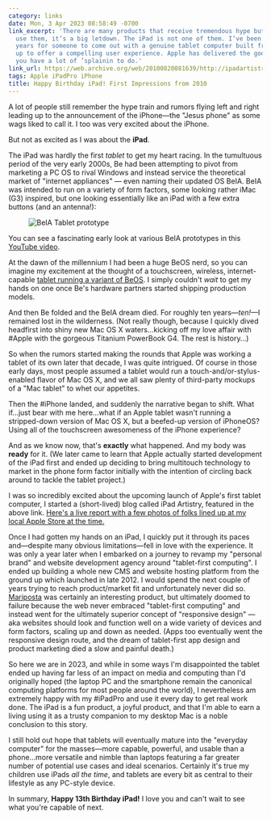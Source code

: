 ```yaml
---
category: links
date: Mon, 3 Apr 2023 08:58:49 -0700
link_excerpt: 'There are many products that receive tremendous hype but when you actually
  use them, it’s a big letdown. The iPad is not one of them. I’ve been waiting ten
  years for someone to come out with a genuine tablet computer built from the ground
  up to offer a compelling user experience. Apple has delivered the goods. PC makers:
  you have a lot of ’splainin to do.'
link_url: https://web.archive.org/web/20100820081639/http://ipadartistry.com/2010/04/hands-on-with-the-ipad-first-impressions/
tags: Apple iPadPro iPhone
title: Happy Birthday iPad! First Impressions from 2010
---
```


A lot of people still remember the hype train and rumors flying left and right leading up to the announcement of the iPhone—the "Jesus phone" as some wags liked to call it. I too was very excited about the iPhone.

But not as excited as I was about the **iPad**.

The iPad was hardly the first _tablet_ to get my heart racing. In the tumultuous period of the very early 2000s, Be had been attempting to pivot from marketing a PC OS to rival Windows and instead service the theoretical market of "internet appliances" — even naming their updated OS BeIA. BeIA was intended to run on a variety of form factors, some looking rather iMac (G3) inspired, but one looking essentially like an iPad with a few extra buttons (and an antenna!):

<figure>
  <img src="/images/BeIATabletPrototype.jpg" alt="BeIA Tablet prototype" />
</figure>

You can see a fascinating early look at various BeIA prototypes in this [YouTube video](https://www.youtube.com/watch?v=--bLSaBtYFs).

At the dawn of the millennium I had been a huge BeOS nerd, so you can imagine my excitement at the thought of a touchscreen, wireless, internet-capable [tablet running a variant of BeOS](/images/BeTabletComputerConcept.jpg). I simply couldn't _wait_ to get my hands on one once Be's hardware partners started shipping production models.

And then Be folded and the BeIA dream died. For roughly ten years—_ten!_—I remained lost in the wilderness. (Not really though, because I quickly dived headfirst into shiny new Mac OS X waters…kicking off my love affair with #Apple with the gorgeous Titanium PowerBook G4. The rest is history…)

So when the rumors started making the rounds that Apple was working a tablet of its own later that decade, I was quite intrigued. Of course in those early days, most people assumed a tablet would run a touch-and/or-stylus-enabled flavor of Mac OS X, and we all saw plenty of third-party mockups of a "Mac tablet" to whet our appetites.

Then the #iPhone landed, and suddenly the narrative began to shift. What if…just bear with me here…what if an Apple tablet wasn't running a stripped-down version of Mac OS X, but a beefed-up version of iPhoneOS? Using all of the touchscreen awesomeness of the iPhone experience?

And as we know now, that's **exactly** what happened. And my body was **ready** for it. (We later came to learn that Apple actually started development of the iPad first and ended up deciding to bring multitouch technology to market in the phone form factor initially with the intention of circling back around to tackle the tablet project.)

I was so incredibly excited about the upcoming launch of Apple's first tablet computer, I started a (short-lived) blog called iPad Artistry, featured in the above link. [Here's a live report with a few photos of folks lined up at my local Apple Store at the time.](https://web.archive.org/web/20100820113914/http://ipadartistry.com/2010/04/on-location-at-the-apple-store-in-santa-rosa-ca/)

Once I had gotten my hands on an iPad, I quickly put it through its paces and—despite many obvious limitations—fell in love with the experience. It was only a year later when I embarked on a journey to revamp my "personal brand" and website development agency around "tablet-first computing". I ended up building a whole new CMS and website hosting platform from the ground up which launched in late 2012. I would spend the next couple of years trying to reach product/market fit and unfortunately never did so. [Mariposta](https://web.archive.org/web/20140811132849/https://www.mariposta.com/) was certainly an interesting product, but ultimately doomed to failure because the web never embraced "tablet-first computing" and instead went for the ultimately superior concept of "responsive design" — aka websites should look and function well on a wide variety of devices and form factors, scaling up and down as needed. (Apps too eventually went the responsive design route, and the dream of tablet-first app design and product marketing died a slow and painful death.)

So here we are in 2023, and while in some ways I'm disappointed the tablet ended up having far less of an impact on media and computing than I'd originally hoped (the laptop PC and the smartphone remain the canonical computing platforms for most people around the world), I nevertheless am extremely happy with my #iPadPro and use it every day to get real work done. The iPad is a fun product, a joyful product, and that I'm able to earn a living using it as a trusty companion to my desktop Mac is a noble conclusion to this story.

I still hold out hope that tablets will eventually mature into the "everyday computer" for the masses—more capable, powerful, and usable than a phone…more versatile and nimble than laptops featuring a far greater number of potential use cases and ideal scenarios. Certainly it's true my children use iPads _all the time_, and tablets are every bit as central to their lifestyle as any PC-style device.

In summary, **Happy 13th Birthday iPad!** I love you and can't wait to see what you're capable of next.